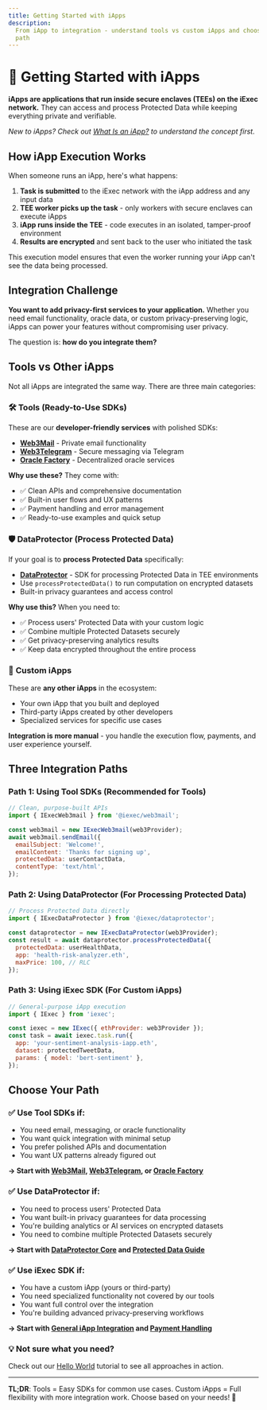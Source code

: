 ```yaml
---
title: Getting Started with iApps
description:
  From iApp to integration - understand tools vs custom iApps and choose your
  path
---
```


# 🚀 Getting Started with iApps

**iApps are applications that run inside secure enclaves (TEEs) on the iExec
network.** They can access and process Protected Data while keeping everything
private and verifiable.

_New to iApps? Check out
[What Is an iApp?](/build_iapp/iapp-generator/what-is-iapp) to understand the
concept first._

## How iApp Execution Works

When someone runs an iApp, here's what happens:

1. **Task is submitted** to the iExec network with the iApp address and any
   input data
2. **TEE worker picks up the task** - only workers with secure enclaves can
   execute iApps
3. **iApp runs inside the TEE** - code executes in an isolated, tamper-proof
   environment
4. **Results are encrypted** and sent back to the user who initiated the task

This execution model ensures that even the worker running your iApp can't see
the data being processed.

## Integration Challenge

**You want to add privacy-first services to your application.** Whether you need
email functionality, oracle data, or custom privacy-preserving logic, iApps can
power your features without compromising user privacy.

The question is: **how do you integrate them?**

## Tools vs Other iApps

Not all iApps are integrated the same way. There are three main categories:

### 🛠️ **Tools (Ready-to-Use SDKs)**

These are our **developer-friendly services** with polished SDKs:

- **[Web3Mail](/use_iapp/web3mail)** - Private email functionality
- **[Web3Telegram](/use_iapp/web3telegram)** - Secure messaging via Telegram
- **[Oracle Factory](/use_iapp/oracle-factory)** - Decentralized oracle services

**Why use these?** They come with:

- ✅ Clean APIs and comprehensive documentation
- ✅ Built-in user flows and UX patterns
- ✅ Payment handling and error management
- ✅ Ready-to-use examples and quick setup

### 🛡️ **DataProtector (Process Protected Data)**

If your goal is to **process Protected Data** specifically:

- **[DataProtector](/manage_data/dataProtector)** - SDK for processing Protected
  Data in TEE environments
- Use `processProtectedData()` to run computation on encrypted datasets
- Built-in privacy guarantees and access control

**Why use this?** When you need to:

- ✅ Process users' Protected Data with your custom logic
- ✅ Combine multiple Protected Datasets securely
- ✅ Get privacy-preserving analytics results
- ✅ Keep data encrypted throughout the entire process

### 🚀 **Custom iApps**

These are **any other iApps** in the ecosystem:

- Your own iApp that you built and deployed
- Third-party iApps created by other developers
- Specialized services for specific use cases

**Integration is more manual** - you handle the execution flow, payments, and
user experience yourself.

## Three Integration Paths

### Path 1: Using Tool SDKs (Recommended for Tools)

```javascript
// Clean, purpose-built APIs
import { IExecWeb3mail } from '@iexec/web3mail';

const web3mail = new IExecWeb3mail(web3Provider);
await web3mail.sendEmail({
  emailSubject: 'Welcome!',
  emailContent: 'Thanks for signing up',
  protectedData: userContactData,
  contentType: 'text/html',
});
```

### Path 2: Using DataProtector (For Processing Protected Data)

```javascript
// Process Protected Data directly
import { IExecDataProtector } from '@iexec/dataprotector';

const dataprotector = new IExecDataProtector(web3Provider);
const result = await dataprotector.processProtectedData({
  protectedData: userHealthData,
  app: 'health-risk-analyzer.eth',
  maxPrice: 100, // RLC
});
```

### Path 3: Using iExec SDK (For Custom iApps)

```javascript
// General-purpose iApp execution
import { IExec } from 'iexec';

const iexec = new IExec({ ethProvider: web3Provider });
const task = await iexec.task.run({
  app: 'your-sentiment-analysis-iapp.eth',
  dataset: protectedTweetData,
  params: { model: 'bert-sentiment' },
});
```

## Choose Your Path

### ✅ **Use Tool SDKs if:**

- You need email, messaging, or oracle functionality
- You want quick integration with minimal setup
- You prefer polished APIs and documentation
- You want UX patterns already figured out

**→ Start with [Web3Mail](/use_iapp/web3mail),
[Web3Telegram](/use_iapp/web3telegram), or
[Oracle Factory](/use_iapp/oracle-factory)**

### ✅ **Use DataProtector if:**

- You need to process users' Protected Data
- You want built-in privacy guarantees for data processing
- You're building analytics or AI services on encrypted datasets
- You need to combine multiple Protected Datasets securely

**→ Start with
[DataProtector Core](/manage_data/dataProtector/dataProtectorCore) and
[Protected Data Guide](/manage_data/dataProtector/what-is-protected-data)**

### ✅ **Use iExec SDK if:**

- You have a custom iApp (yours or third-party)
- You need specialized functionality not covered by our tools
- You want full control over the integration
- You're building advanced privacy-preserving workflows

**→ Start with [General iApp Integration](/use_iapp/guides) and
[Payment Handling](/use_iapp/payment)**

### 💡 **Not sure what you need?**

Check out our [Hello World](/overview/helloWorld) tutorial to see all approaches
in action.

---

**TL;DR**: Tools = Easy SDKs for common use cases. Custom iApps = Full
flexibility with more integration work. Choose based on your needs! 🎯
